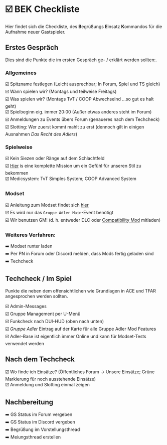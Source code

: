 # ☑️ BEK Checkliste

Hier findet sich die Checkliste, des **B**egrüßungs **E**insatz **K**ommandos für die Aufnahme neuer Gastspieler.

## Erstes Gespräch
Dies sind die Punkte die im ersten Gespräch ge- / erklärt werden sollten:.

### Allgemeines
☑️ Spitzname festlegen (Leicht ausprechbar; In Forum, Spiel und TS gleich)   
☑️ Wann spielen wir? (Montags und teilweise Freitags)  
☑️ Was spielen wir? (Montags TvT / COOP Abwechselnd ...so gut es halt geht)  
☑️ Spielbeginn eig. immer 20:00 (Außer etwas anderes steht im Forum)  
☑️ Anmeldungen zu Events übers Forum (genaueres nach dem Techcheck)  
☑️ Slotting: Wer zuerst kommt mahlt zu erst (dennoch gilt in einigen Ausnahmen _Das Recht des Adlers_)

### Spielweise
☑️ Kein Siezen oder Ränge auf dem Schlachtfeld  
️️️️️️☑️ ️[Hier](https://www.youtube.com/playlist?list=PLxm99du9UpHvREYCIS1rl6UJyvlMaGup9) is eine komplette Mission um ein Gefühl für unseren Stil zu bekommen  
️️️☑️ ️Medicsystem: TvT Simples System; COOP Advanced System

### Modset
☑️ Anleitung zum Modset findet sich [hier](../infrastruktur/gruppe-adler-modset.html)  
☑️ Es wird nur das `Gruppe Adler Main`-Event benötigt  
☑️ Wir benutzen GM! (d. h. entweder DLC oder [Compatibility Mod](https://steamcommunity.com/sharedfiles/filedetails/?id=1776428269) mitladen)

### Weiteres Verfahren:
➡️ Modset runter laden  
➡️ Per PN in Forum oder Discord melden, dass Mods fertig geladen sind  
➡️ Techcheck

## Techcheck / Im Spiel
Punkte die neben dem offensichtlichen wie Grundlagen in ACE und TFAR angesprochen werden sollten.  
  
☑️ Admin-Messages  
☑️ Gruppe Management per U-Menü  
☑️ Funkcheck nach DUI-HUD (oben nach unten)  
☑️ _Gruppe Adler_ Eintrag auf der Karte für alle Gruppe Adler Mod Features  
☑️ Adler-Base ist eigentlich immer Online und kann für Modset-Tests verwendet werden  

## Nach dem Techcheck
☑️ Wo finde ich Einsätze? (Öffentliches Forum -> Unsere Einsätze; Grüne Markierung für noch ausstehende Einsätze)  
☑️ Anmeldung und Slotting einmal zeigen  

## Nachbereitung
➡️ GS Status im Forum vergeben  
➡️ GS Status im Discord vergeben  
➡️ Begrüßung im Vorstellungsthread  
➡️ Meiungsthread erstellen  
